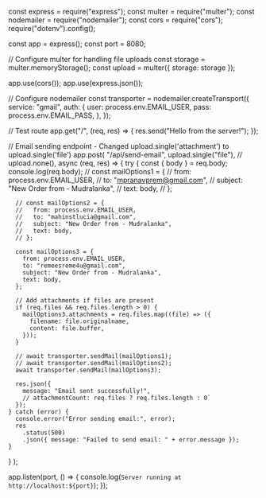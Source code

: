 const express = require("express");
const multer = require("multer");
const nodemailer = require("nodemailer");
const cors = require("cors");
require("dotenv").config();

const app = express();
const port = 8080;

// Configure multer for handling file uploads
const storage = multer.memoryStorage();
const upload = multer({ storage: storage });

app.use(cors());
app.use(express.json());

// Configure nodemailer
const transporter = nodemailer.createTransport({
service: "gmail",
auth: {
user: process.env.EMAIL_USER,
pass: process.env.EMAIL_PASS,
},
});

// Test route
app.get("/", (req, res) => {
res.send("Hello from the server!");
});

// Email sending endpoint - Changed upload.single('attachment') to upload.single('file')
app.post(
"/api/send-email",
upload.single("file"),
// upload.none(),
async (req, res) => {
try {
const { body } = req.body;
console.log(req.body);
// const mailOptions1 = {
// from: process.env.EMAIL_USER,
// to: "mpranavprem@gmail.com",
// subject: "New Order from - Mudralanka",
// text: body,
// };

      // const mailOptions2 = {
      //   from: process.env.EMAIL_USER,
      //   to: "mahinstlucia@gmail.com",
      //   subject: "New Order from - Mudralanka",
      //   text: body,
      // };

      const mailOptions3 = {
        from: process.env.EMAIL_USER,
        to: "remeesreme4u@gmail.com",
        subject: "New Order from - Mudralanka",
        text: body,
      };

      // Add attachments if files are present
      if (req.files && req.files.length > 0) {
        mailOptions3.attachments = req.files.map((file) => ({
          filename: file.originalname,
          content: file.buffer,
        }));
      }

      // await transporter.sendMail(mailOptions1);
      // await transporter.sendMail(mailOptions2);
      await transporter.sendMail(mailOptions3);

      res.json({
        message: "Email sent successfully!",
        // attachmentCount: req.files ? req.files.length : 0`
      });
    } catch (error) {
      console.error("Error sending email:", error);
      res
        .status(500)
        .json({ message: "Failed to send email: " + error.message });
    }

}
);

app.listen(port, () => {
console.log(`Server running at http://localhost:${port}`);
});
